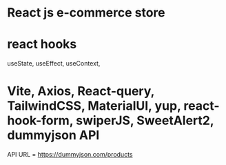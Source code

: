 # React js e-commerce store

# react hooks

useState,
useEffect,
useContext,

# Vite, Axios, React-query, TailwindCSS, MaterialUI, yup, react-hook-form, swiperJS, SweetAlert2, dummyjson API

API URL = https://dummyjson.com/products